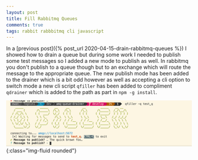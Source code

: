 ```yaml
---
layout: post
title: Fill Rabbitmq Queues
comments: true
tags: rabbit rabbbitmq cli javascript
---
```

In a [previous post]({% post_url 2020-04-15-drain-rabbitmq-queues %}) I showed how to drain a queue but during some work I needed to publish some test messages so I added a new mode to publish as well.  In rabbitmq you don't publish to a queue though but to an exchange which will route the message to the appropriate queue.  The new publish mode has been added to the drainer which is a bit odd however as well as accepting a cli option to switch mode a new cli script `qfiller` has been added to compliment `qdrainer` which is added to the path as part in `npm -g install`.

![qfiller screenshot](/public/images/qfiller.png){:class="img-fluid rounded"}